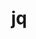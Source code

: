 ---
git: https://github.com/jqlang/jq
logohandle: github_jqlang
sort: jq
title: jq
website: https://jqlang.github.io/jq/
---